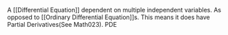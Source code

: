 A [[Differential Equation]] dependent on multiple independent variables.
As opposed to [[Ordinary Differential Equation]]s.
This means it does have Partial Derivatives(See Math023).
PDE